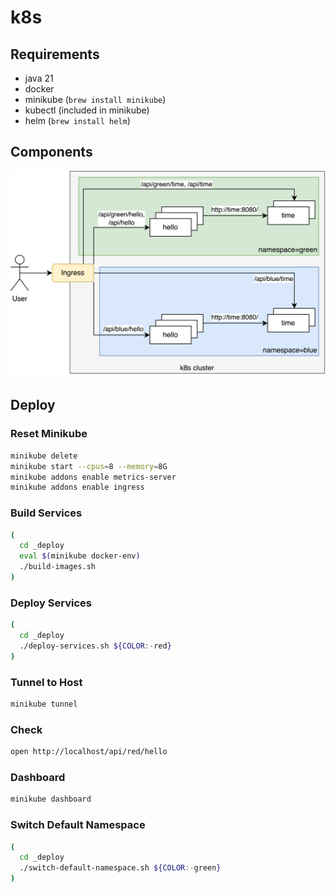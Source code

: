 # k8s

## Requirements

* java 21
* docker
* minikube (`brew install minikube`)
* kubectl (included in minikube)
* helm (`brew install helm`)

## Components

![components](_res/components.png)

## Deploy

### Reset Minikube

```bash
minikube delete
minikube start --cpus=8 --memory=8G
minikube addons enable metrics-server
minikube addons enable ingress
```

### Build Services

```bash
(
  cd _deploy
  eval $(minikube docker-env)
  ./build-images.sh
)
```

### Deploy Services

```bash
(
  cd _deploy
  ./deploy-services.sh ${COLOR:-red}
)
```

### Tunnel to Host

```bash
minikube tunnel
```

### Check

```bash
open http://localhost/api/red/hello
```

### Dashboard

```bash
minikube dashboard
```

### Switch Default Namespace

```bash
(
  cd _deploy
  ./switch-default-namespace.sh ${COLOR:-green}
)
```
